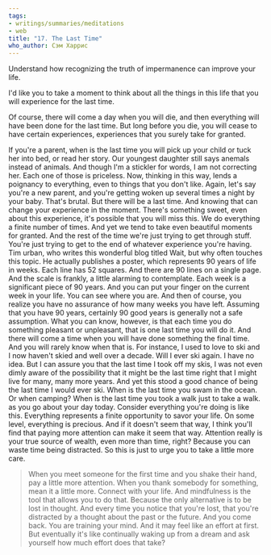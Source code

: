 ```yaml
---
tags:
- writings/summaries/meditations
- web
title: "17. The Last Time"
who_author: Сэм Харрис
---
```


Understand how recognizing the truth of impermanence can improve your life.

I'd like you to take a moment to think about all the things in this life that you will experience for the last time. 

Of course, there will come a day when you will die, and then everything will have been done for the last time. But long before you die, you will cease to have certain experiences, experiences that you surely take for granted.

If you're a parent, when is the last time you will pick up your child or tuck her into bed, or read her story. Our youngest daughter still says anemals instead of animals. And though I'm a stickler for words, I am not correcting her. Each one of those is priceless. Now, thinking in this way, lends a poignancy to everything, even to things that you don't like. Again, let's say you're a new parent, and you're getting woken up several times a night by your baby. That's brutal. But there will be a last time. And knowing that can change your experience in the moment. There's something sweet, even about this experience, it's possible that you will miss this. We do everything a finite number of times. And yet we tend to take even beautiful moments for granted. And the rest of the time we're just trying to get through stuff. You're just trying to get to the end of whatever experience you're having. Tim urban, who writes this wonderful blog titled Wait, but why often touches this topic. He actually publishes a poster, which represents 90 years of life in weeks. Each line has 52 squares. And there are 90 lines on a single page. And the scale is frankly, a little alarming to contemplate. Each week is a significant piece of 90 years. And you can put your finger on the current week in your life. You can see where you are. And then of course, you realize you have no assurance of how many weeks you have left. Assuming that you have 90 years, certainly 90 good years is generally not a safe assumption. What you can know, however, is that each time you do something pleasant or unpleasant, that is one last time you will do it. And there will come a time when you will have done something the final time. And you will rarely know when that is. For instance, I used to love to ski and I now haven't skied and well over a decade. Will I ever ski again. I have no idea. But I can assure you that the last time I took off my skis, I was not even dimly aware of the possibility that it might be the last time right that I might live for many, many more years. And yet this stood a good chance of being the last time I would ever ski. When is the last time you swam in the ocean. Or when camping? When is the last time you took a walk just to take a walk. as you go about your day today. Consider everything you're doing is like this. Everything represents a finite opportunity to savor your life. On some level, everything is precious. And if it doesn't seem that way, I think you'll find that paying more attention can make it seem that way. Attention really is your true source of wealth, even more than time, right? Because you can waste time being distracted. So this is just to urge you to take a little more care. 

> When you meet someone for the first time and you shake their hand, pay a little more attention. When you thank somebody for something, mean it a little more. Connect with your life. And mindfulness is the tool that allows you to do that. Because the only alternative is to be lost in thought. And every time you notice that you're lost, that you're distracted by a thought about the past or the future. And you come back. You are training your mind. And it may feel like an effort at first. But eventually it's like continually waking up from a dream and ask yourself how much effort does that take?
>
